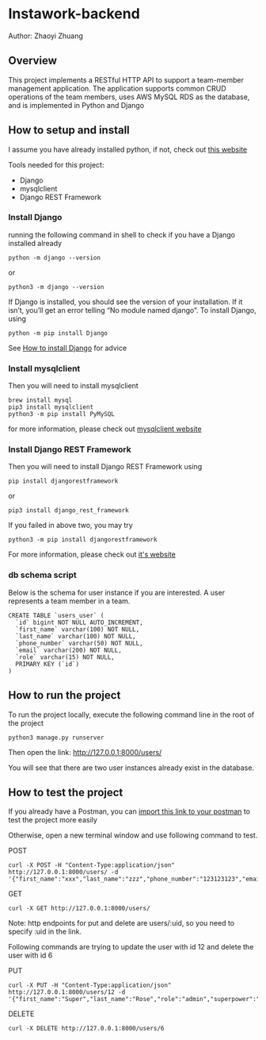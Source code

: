 # Instawork-backend
Author: Zhaoyi Zhuang

## Overview
This project implements a RESTful HTTP API to support a team-member management application. The application supports common CRUD operations of the team members, uses AWS MySQL RDS as the database, and is implemented in Python and Django

## How to setup and install
I assume you have already installed python, if not, check out [this website](https://www.python.org/downloads/)

Tools needed for this project:
* Django
* mysqlclient
* Django REST Framework

### Install Django
running the following command in shell to check if you have a Django installed already
```
python -m django --version
```
or
```
python3 -m django --version
```
If Django is installed, you should see the version of your installation. If it isn’t, you’ll get an error telling “No module named django”. 
To install Django, using
```
python -m pip install Django
```
See [How to install Django](https://docs.djangoproject.com/en/4.0/topics/install/) for advice


### Install mysqlclient
Then you will need to install mysqlclient
```
brew install mysql
pip3 install mysqlclient
python3 -m pip install PyMySQL
```
for more information, please check out [mysqlclient website](https://pypi.org/project/mysqlclient/)


### Install Django REST Framework
Then you will need to install Django REST Framework using
```
pip install djangorestframework
```
or
```
pip3 install django_rest_framework    
```
If you failed in above two, you may try
```
python3 -m pip install djangorestframework      
```
For more information, please check out [it's website](https://www.django-rest-framework.org/)

### db schema script
Below is the schema for user instance if you are interested. A user represents a team member in a team.
```
CREATE TABLE `users_user` (
  `id` bigint NOT NULL AUTO_INCREMENT,
  `first_name` varchar(100) NOT NULL,
  `last_name` varchar(100) NOT NULL,
  `phone_number` varchar(50) NOT NULL,
  `email` varchar(200) NOT NULL,
  `role` varchar(15) NOT NULL,
  PRIMARY KEY (`id`)
)
```

## How to run the project

To run the project locally, execute the following command line in the root of the project
```
python3 manage.py runserver
```
Then open the link: http://127.0.0.1:8000/users/  

You will see that there are two user instances already exist in the database.


## How to test the project

If you already have a Postman, you can [import this link to your postman](https://www.getpostman.com/collections/610751c2c5d1e0046755) to test the project more easily

Otherwise, open a new terminal window and use following command to test.

POST
```
curl -X POST -H "Content-Type:application/json" http://127.0.0.1:8000/users/ -d '{"first_name":"xxx","last_name":"zzz","phone_number":"123123123","email":"xx@xx.com","role":"regular"}'
```

GET
```
curl -X GET http://127.0.0.1:8000/users/
```

Note: http endpoints for put and delete are users/:uid, so you need to specify :uid in the link.

Following commands are trying to update the user with id 12 and delete the user with id 6

PUT
```
curl -X PUT -H "Content-Type:application/json" http://127.0.0.1:8000/users/12 -d '{"first_name":"Super","last_name":"Rose","role":"admin","superpower":"unkown"}'
```

DELETE
```
curl -X DELETE http://127.0.0.1:8000/users/6
```
